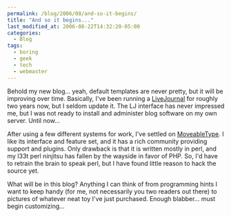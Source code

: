 ```yaml
---
permalink: /blog/2006/08/and-so-it-begins/
title: "And so it begins..."
last_modified_at: 2006-08-22T14:32:20-05:00
categories:
  - Blog
tags:
  - boring
  - geek
  - tech
  - webmaster
---
```


Behold my new blog... yeah, default templates are never pretty, but it will be improving over time. Basically, I've been
running a [LiveJournal](http://www.livejournal.com/users/sprak3000/) for roughly two years now, but I seldom update it.
The LJ interface has never impressed me, but I was not ready to install and administer blog software on my own server.
Until now...

After using a few different systems for work, I've settled on [MoveableType](http://www.sixapart.com/movabletype/). I
like its interface and feature set, and it has a rich community providing support and plugins. Only drawback is that it
is written mostly in perl, and my l33t perl ninjitsu has fallen by the wayside in favor of PHP. So, I'd have to retrain
the brain to speak perl, but I have found little reason to hack the source yet.

What will be in this blog? Anything I can think of from programming hints I want to keep handy (for me, not necessarily
you two readers out there) to pictures of whatever neat toy I've just purchased. Enough blabber... must begin
customizing...